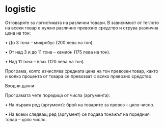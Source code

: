# logistic

Отговаряте за логистиката на различни товари. В зависимост от теглото на всеки
товар е нужно различно превозно средство и струва различна цена на тон:

• До 3 тона – микробус (200 лева на тон).

• От над 3 и до 11 тона – камион (175 лева на тон).

• Над 11 тона – влак (120 лева на тон).

Програма, която изчислява средната цена на тон превозен товар, както и колко
процента от товара се превозват с всяко превозно средство.


Входни данни

Програмата чете поредица от числа (аргумента):

• На първия ред (аргумент): брой на товарите за превоз – цяло число.

• На всеки следващ ред (аргумент) се подава тонажът на поредния товар –
цяло число.